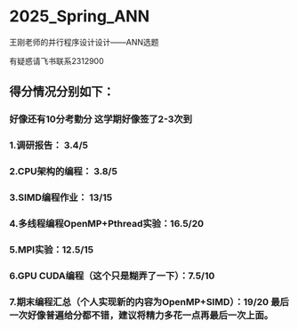 # 2025_Spring_ANN
王刚老师的并行程序设计设计——ANN选题

有疑惑请飞书联系2312900

## 得分情况分别如下：

### 好像还有10分考勤分 这学期好像签了2-3次到

### 1.调研报告： 3.4/5

### 2.CPU架构的编程： 3.8/5

### 3.SIMD编程作业： 13/15

### 4.多线程编程OpenMP+Pthread实验：16.5/20

### 5.MPI实验：12.5/15

### 6.GPU CUDA编程（这个只是糊弄了一下）：7.5/10

### 7.期末编程汇总（个人实现新的内容为OpenMP+SIMD）：19/20 最后一次好像普遍给分都不错，建议将精力多花一点再最后一次上面。




